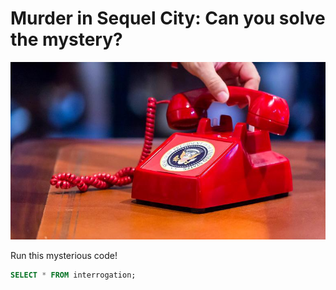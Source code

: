 # Murder in Sequel City: Can you solve the mystery?

![The Red Telephone](data/images/phone.jpg)

Run this mysterious code!

```sql
SELECT * FROM interrogation;
```
